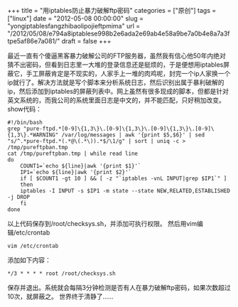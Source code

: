 +++
title = "用iptables防止暴力破解ftp密码"
categories = ["原创"]
tags = ["linux"]
date = "2012-05-08 00:00:00"
slug = "yongiptablesfangzhibaolipojieftpmima"
url = "/2012/05/08/e794a8iptablese998b2e6ada2e69ab4e58a9be7a0b4e8a7a3ftpe5af86e7a081/"
draft = false
+++

最近一直有个傻逼黑客暴力破解公司的FTP服务器，虽然我有信心他50年内绝对猜不出密码，但看到日志里一大堆的登录信息还是挺烦的，于是便想用iptables屏蔽它，手工屏蔽肯定是不现实的，人家手上一堆的肉鸡呢，封完一个ip人家换一个ip就行了。解决方法就是写个脚本来分析系统日志，然后识别出属于暴利破解的ip，然后添加到iptables的屏蔽列表中。网上虽然有很多现成的脚本，但都是针对英文系统的，而我公司的系统里面日志是中文的，并不能匹配，只好稍加改变。
show代码：

    #!/bin/bash
    grep "pure-ftpd.*[0-9]\{1,3\}\.[0-9]\{1,3\}\.[0-9]\{1,3\}\.[0-9]\{1,3\}.*WARNING" /var/log/messages | awk '{print $5,$6}' | sed "s/^.*pure-ftpd.*(.*@\(.*\)).*$/\1/g" | sort | uniq -c > /tmp/pureftpban.tmp
    cat /tmp/pureftpban.tmp | while read line
    do
        COUNT1=`echo ${line}|awk '{print $1}'`
        IP1=`echo ${line}|awk '{print $2}'`
        if [ $COUNT1 -gt 10 ] && [ -z "`iptables -vnL INPUT|grep $IP1`" ]
        then
        iptables -I INPUT -s $IP1 -m state --state NEW,RELATED,ESTABLISHED -j DROP
        fi
    done
    
以上代码保存到/root/checksys.sh，并添加可执行权限。
然后用vim编辑/etc/crontab

    vim /etc/crontab
    
添加如下内容：

    */3 * * * * root /root/checksys.sh
    
保存并退出。系统就会每隔3分钟检测是否有人在暴力破解ftp密码，如果次数超过10次，就屏蔽之。
世界终于清静了……
